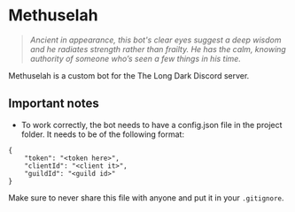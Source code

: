 # Methuselah

> *Ancient in appearance, this bot's clear eyes suggest a deep wisdom and he radiates strength rather than frailty. He has the calm, knowing authority of someone who’s seen a few things in his time.*

Methuselah is a custom bot for the The Long Dark Discord server.

## Important notes
- To work correctly, the bot needs to have a config.json file in the project folder. It needs to be of the following format:
```
{
	"token": "<token here>",
	"clientId": "<client it>",
	"guildId": "<guild id>"
}
```
Make sure to never share this file with anyone and put it in your `.gitignore`.
